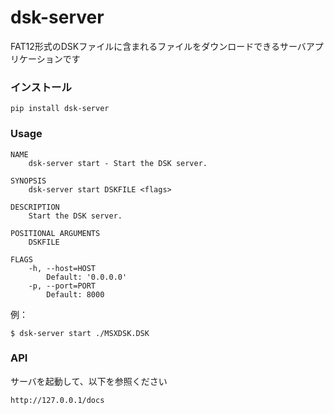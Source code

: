 # dsk-server

FAT12形式のDSKファイルに含まれるファイルをダウンロードできるサーバアプリケーションです

### インストール

```
pip install dsk-server
```

### Usage

```
NAME
    dsk-server start - Start the DSK server.

SYNOPSIS
    dsk-server start DSKFILE <flags>

DESCRIPTION
    Start the DSK server.

POSITIONAL ARGUMENTS
    DSKFILE

FLAGS
    -h, --host=HOST
        Default: '0.0.0.0'
    -p, --port=PORT
        Default: 8000
```

例：
```
$ dsk-server start ./MSXDSK.DSK
```


### API

サーバを起動して、以下を参照ください

```
http://127.0.0.1/docs
```
